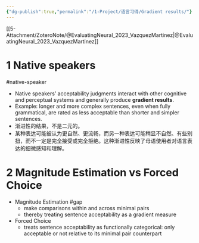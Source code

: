 ```yaml
---
{"dg-publish":true,"permalink":"/1-Project/语言习得/Gradient results/"}
---
```


[[5-Attachment/ZoteroNote/@EvaluatingNeural_2023_VazquezMartinez\|@EvaluatingNeural_2023_VazquezMartinez]]
# 1 Native speakers
 #native-speaker
- Native speakers’ acceptability judgments interact with other cognitive and perceptual systems and generally produce **gradient results**.
- Example: longer and more complex sentences, even when fully grammatical, are rated as less acceptable than shorter and simpler sentences.
- 渐进性的结果，不是二元的。
- 某种表达可能被认为更自然、更流畅，而另一种表达可能稍显不自然、有些别扭，而不一定是完全接受或完全拒绝。这种渐进性反映了母语使用者对语言表达的细微感知和理解。
# 2 Magnitude Estimation vs Forced Choice
- Magnitude Estimation #gap 
	- make comparisons within and across minimal pairs
	- thereby treating sentence acceptability as a gradient measure
- Forced Choice
	- treats sentence acceptability as functionally categorical: only acceptable or not relative to its minimal pair counterpart